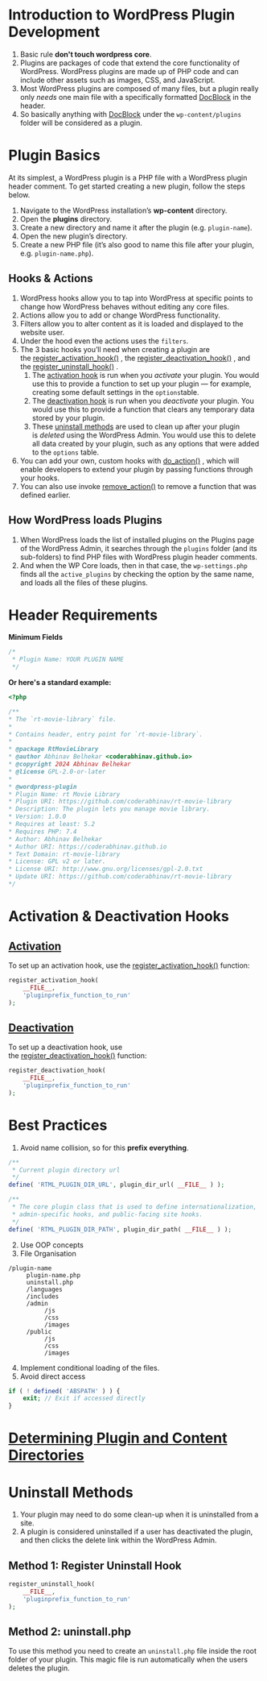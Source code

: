 # Introduction to WordPress Plugin Development
1. Basic rule **don't touch wordpress core**.
2. Plugins are packages of code that extend the core functionality of WordPress. WordPress plugins are made up of PHP code and can include other assets such as images, CSS, and JavaScript.
3. Most WordPress plugins are composed of many files, but a plugin really only _needs_ one main file with a specifically formatted [DocBlock](http://en.wikipedia.org/wiki/PHPDoc#DocBlock) in the header.
4. So basically anything with [DocBlock](http://en.wikipedia.org/wiki/PHPDoc#DocBlock) under the `wp-content/plugins` folder will be considered as a plugin.

# Plugin Basics
At its simplest, a WordPress plugin is a PHP file with a WordPress plugin header comment.
To get started creating a new plugin, follow the steps below.

1. Navigate to the WordPress installation’s **wp-content** directory.
2. Open the **plugins** directory.
3. Create a new directory and name it after the plugin (e.g. `plugin-name`).
4. Open the new plugin’s directory.
5. Create a new PHP file (it’s also good to name this file after your plugin, e.g. `plugin-name.php`).

## Hooks & Actions
1. WordPress hooks allow you to tap into WordPress at specific points to change how WordPress behaves without editing any core files.
2. Actions allow you to add or change WordPress functionality.
3. Filters allow you to alter content as it is loaded and displayed to the website user.
4. Under the hood even the actions uses the `filters`.
5. The 3 basic hooks you’ll need when creating a plugin are the [register_activation_hook()](https://developer.wordpress.org/reference/functions/register_activation_hook/) , the [register_deactivation_hook()](https://developer.wordpress.org/reference/functions/register_deactivation_hook/) , and the [register_uninstall_hook()](https://developer.wordpress.org/reference/functions/register_uninstall_hook/) .
	1. The [activation hook](https://developer.wordpress.org/plugins/the-basics/activation-deactivation-hooks/) is run when you _activate_ your plugin. You would use this to provide a function to set up your plugin — for example, creating some default settings in the `options`table.
	2. The [deactivation hook](https://developer.wordpress.org/plugins/the-basics/activation-deactivation-hooks/) is run when you _deactivate_ your plugin. You would use this to provide a function that clears any temporary data stored by your plugin.
	3. These [uninstall methods](https://developer.wordpress.org/plugins/the-basics/uninstall-methods/) are used to clean up after your plugin is _deleted_ using the WordPress Admin. You would use this to delete all data created by your plugin, such as any options that were added to the `options` table.
6. You can add your own, custom hooks with [do_action()](https://developer.wordpress.org/reference/functions/do_action/) , which will enable developers to extend your plugin by passing functions through your hooks.
7. You can also use invoke [remove_action()](https://developer.wordpress.org/reference/functions/remove_action/) to remove a function that was defined earlier.

## How WordPress loads Plugins
1. When WordPress loads the list of installed plugins on the Plugins page of the WordPress Admin, it searches through the `plugins` folder (and its sub-folders) to find PHP files with WordPress plugin header comments.
2. And when the WP Core loads, then in that case, the `wp-settings.php` finds all the `active_plugins` by checking the option by the same name, and loads all the files of these plugins.

# Header Requirements

**Minimum Fields**
```php
/*
 * Plugin Name: YOUR PLUGIN NAME
 */
```

**Or here's a standard example:**

```php
<?php

/**
* The `rt-movie-library` file.
*
* Contains header, entry point for `rt-movie-library`.
*
* @package RtMovieLibrary
* @author Abhinav Belhekar <coderabhinav.github.io>
* @copyright 2024 Abhinav Belhekar
* @license GPL-2.0-or-later
*
* @wordpress-plugin
* Plugin Name: rt Movie Library
* Plugin URI: https://github.com/coderabhinav/rt-movie-library
* Description: The plugin lets you manage movie library.
* Version: 1.0.0
* Requires at least: 5.2
* Requires PHP: 7.4
* Author: Abhinav Belhekar
* Author URI: https://coderabhinav.github.io
* Text Domain: rt-movie-library
* License: GPL v2 or later.
* License URI: http://www.gnu.org/licenses/gpl-2.0.txt
* Update URI: https://github.com/coderabhinav/rt-movie-library
*/
```

# Activation & Deactivation Hooks

## [Activation](https://developer.wordpress.org/plugins/plugin-basics/activation-deactivation-hooks/#activation)

To set up an activation hook, use the [register_activation_hook()](https://developer.wordpress.org/reference/functions/register_activation_hook/) function:

```php
register_activation_hook(
	__FILE__,
	'pluginprefix_function_to_run'
);
```

## [Deactivation](https://developer.wordpress.org/plugins/plugin-basics/activation-deactivation-hooks/#deactivation)

To set up a deactivation hook, use the [register_deactivation_hook()](https://developer.wordpress.org/reference/functions/register_deactivation_hook/) function:

```php
register_deactivation_hook(
	__FILE__,
	'pluginprefix_function_to_run'
);
```


# Best Practices
1. Avoid name collision, so for this **prefix everything**.
```php
/**
 * Current plugin directory url
 */
define( 'RTML_PLUGIN_DIR_URL', plugin_dir_url( __FILE__ ) );

/**
 * The core plugin class that is used to define internationalization,
 * admin-specific hooks, and public-facing site hooks.
 */
define( 'RTML_PLUGIN_DIR_PATH', plugin_dir_path( __FILE__ ) );
```

2. Use OOP concepts
3. File Organisation
```
/plugin-name
     plugin-name.php
     uninstall.php
     /languages
     /includes
     /admin
          /js
          /css
          /images
     /public
          /js
          /css
          /images
```

4. Implement conditional loading of the files.
5. Avoid direct access
```php
if ( ! defined( 'ABSPATH' ) ) {
	exit; // Exit if accessed directly
}
```

# [Determining Plugin and Content Directories](https://developer.wordpress.org/plugins/plugin-basics/determining-plugin-and-content-directories/)

# Uninstall Methods
1. Your plugin may need to do some clean-up when it is uninstalled from a site.
2. A plugin is considered uninstalled if a user has deactivated the plugin, and then clicks the delete link within the WordPress Admin.

## Method 1: Register Uninstall Hook
```php
register_uninstall_hook(
	__FILE__,
	'pluginprefix_function_to_run'
);
```
## Method 2: uninstall.php
To use this method you need to create an `uninstall.php` file inside the root folder of your plugin. This magic file is run automatically when the users deletes the plugin.

